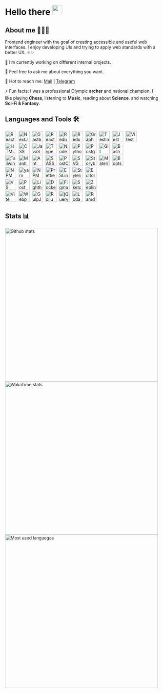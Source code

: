 # Hello there <img src="https://media.giphy.com/media/hvRJCLFzcasrR4ia7z/giphy.gif" width="32px"/>

## About me 🧑🏻‍💻

Frontend engineer with the goal of creating accessible and useful web interfaces. I enjoy developing UIs and trying to apply web standards with a better UX. ⚛️✨

🔭 I’m currently working on different internal projects.

💬 Feel free to ask me about everything you want.

📩 Hot to reach me: [Mail](mailto:rommelmamedov@gmail.com) | [Telegram](https://t.me/ramilmamedov)

⚡ Fun facts: I was a professional Olympic **archer** and national champion. I like playing **Chess**, listening to **Music**, reading about **Science**, and watching **Sci-Fi & Fantasy**.

## Languages and Tools 🛠

<img src="https://cdn.svgporn.com/logos/react.svg" title="React" alt="React" width="36" height="36"/>&nbsp;
<img src="https://cdn.svgporn.com/logos/nextjs-icon.svg" title="NextJS" alt="NextJS" width="36" height="36"/>&nbsp;
<img src="https://cdn.svgporn.com/logos/gatsby.svg" title="GastbyJS" alt="GastbyJS" width="36" height="36"/>&nbsp;
<img src="https://cdn.svgporn.com/logos/react-query-icon.svg" title="React Query" alt="React Query" width="36" height="36"/>&nbsp;
<img src="https://cdn.svgporn.com/logos/redux.svg" title="Redux" alt="Redux" width="36" height="36"/>&nbsp;
<img src="https://cdn.svgporn.com/logos/redux-saga.svg" title="Redux Saga" alt="Redux Saga" width="36" height="36"/>&nbsp;
<img src="https://cdn.svgporn.com/logos/graphql.svg" title="GraphQL" alt="GraphQL" width="36" height="36"/>&nbsp;
<img src="https://cdn.svgporn.com/logos/testing-library.svg" title="Testing Library" alt="Testing Library" width="36" height="36"/>&nbsp;
<img src="https://cdn.svgporn.com/logos/jest.svg" title="Jest" alt="Jest" width="36" height="36"/>&nbsp;
<img src="https://cdn.svgporn.com/logos/vitest.svg" title="Vitest" alt="Vitest" width="36" height="36"/>&nbsp;
<br/>
<img src="https://cdn.worldvectorlogo.com/logos/html-1.svg" title="HTML" alt="HTML" width="36" height="36"/>&nbsp;
<img src="https://cdn.worldvectorlogo.com/logos/css-3.svg" title="CSS" alt="CSS" width="36" height="36"/>&nbsp;
<img src="https://cdn.svgporn.com/logos/javascript.svg" title="JavaScript" alt="JavaScript" width="36" height="36"/>&nbsp;
<img src="https://cdn.svgporn.com/logos/typescript-icon.svg" title="TypeScript" alt="TypeScript" width="36" height="36"/>&nbsp;
<img src="https://cdn.svgporn.com/logos/nodejs-icon.svg" title="NodeJS" alt="NodeJS" width="36" height="36"/>&nbsp;
<img src="https://cdn.svgporn.com/logos/python.svg" title="Python" alt="Python" width="36" height="36"/>&nbsp;
<img src="https://cdn.svgporn.com/logos/postgresql.svg" title="PostgreSQL" alt="PostgreSQL" width="36" height="36"/>&nbsp;
<img src="https://cdn.svgporn.com/logos/git-icon.svg" title="Git" alt="Git" width="36" height="36"/>&nbsp;
<img src="https://cdn.svgporn.com/logos/bash-icon.svg" title="Bash" alt="Bash" width="36" height="36"/>&nbsp;
<br/>
<img src="https://cdn.svgporn.com/logos/tailwindcss-icon.svg" title="TailwindCSS" alt="TailwindCSS" width="36" height="36"/>&nbsp;
<img src="https://cdn.svgporn.com/logos/mantine-icon.svg" title="Mantine" alt="Mantine" width="36" height="36"/>&nbsp;
<img src="https://cdn.svgporn.com/logos/ant-design.svg" title="Ant Design" alt="Ant Design" width="36" height="36"/>&nbsp;
<img src="https://cdn.svgporn.com/logos/sass.svg" title="SASS" alt="SASS" width="36" height="36"/>&nbsp;
<img src="https://cdn.svgporn.com/logos/postcss.svg" title="PostCSS" alt="PostCSS" width="36" height="36"/>&nbsp;
<img src="https://cdn.svgporn.com/logos/svg.svg" title="SVG" alt="SVG" width="36" height="36"/>&nbsp;
<img src="https://cdn.svgporn.com/logos/storybook-icon.svg" title="Storybook" alt="Storybook" width="36" height="36"/>&nbsp;
<img src="https://cdn.svgporn.com/logos/material-ui.svg" title="Material UI" alt="Material UI" width="36" height="36"/>&nbsp;
<img src="https://cdn.svgporn.com/logos/bootstrap.svg" title="Bootstrap" alt="Bootstrap" width="36" height="36"/>&nbsp;
<br/>
<img src="https://cdn.svgporn.com/logos/pnpm.svg" title="PNPM" alt="NPM" width="36" height="36"/>&nbsp;
<img src="https://cdn.svgporn.com/logos/yarn.svg" title="yarn" alt="yarn" width="36" height="36"/>&nbsp;
<img src="https://cdn.svgporn.com/logos/npm-icon.svg" title="NPM" alt="NPM" width="36" height="36"/>&nbsp;
<img src="https://cdn.svgporn.com/logos/prettier.svg" title="Prettier" alt="Prettier" width="36" height="36"/>&nbsp;
<img src="https://cdn.svgporn.com/logos/eslint.svg" title="ESLint" alt="ESLint" width="36" height="36"/>&nbsp;
<img src="https://user-images.githubusercontent.com/38986496/215234326-52747795-344e-4bf5-ac70-a74bc03b051b.svg" title="Stylelint" alt="Stylelint" width="36" height="36"/>&nbsp;
<img src="https://cdn.svgporn.com/logos/editorconfig.svg" title="Editorconfig" alt="Editorconfig" width="36" height="36"/>&nbsp;
<br/>
<img src="https://cdn.svgporn.com/logos/visual-studio-code.svg" title="VS Code" alt="VS Code" width="36" height="36"/>&nbsp;
<img src="https://cdn.svgporn.com/logos/postman-icon.svg" title="Postman" alt="Postman" width="36" height="36"/>&nbsp;
<img src="https://cdn.svgporn.com/logos/lighthouse.svg" title="Lighthouse" alt="Lighthouse" width="36" height="36"/>&nbsp;
<img src="https://cdn.svgporn.com/logos/docker-icon.svg" title="Docker" alt="Docker" width="36" height="36"/>&nbsp;
<img src="https://cdn.svgporn.com/logos/figma.svg" title="Figma" alt="Figma" width="36" height="36"/>&nbsp;
<img src="https://cdn.svgporn.com/logos/sketch.svg" title="Sketch" alt="Sketch" width="36" height="36"/>&nbsp;
<img src="https://cdn.svgporn.com/logos/zeplin.svg" title="Zeplin" alt="Zeplin" width="36" height="36"/>&nbsp;
<br/>
<img src="https://cdn.svgporn.com/logos/vitejs.svg" title="Vite" alt="Vite" width="36" height="36"/>&nbsp;
<img src="https://cdn.svgporn.com/logos/webpack.svg" title="Webpack" alt="Webpack" width="36" height="36"/>&nbsp;
<img src="https://cdn.svgporn.com/logos/gulp.svg" title="GulpJS" alt="GulpJS" width="36" height="36"/>&nbsp;
<img src="https://cdn.svgporn.com/logos/rollupjs.svg" title="RollupJS" alt="RollupJS" width="36" height="36"/>&nbsp;
<img src="https://user-images.githubusercontent.com/38986496/215234323-2df8b6de-840d-4d77-95fa-0f0683c4fa39.svg" title="jQuery" alt="jQuery" width="36" height="36"/>&nbsp;
<img src="https://user-images.githubusercontent.com/38986496/215234282-0a2f7df6-f7c9-4f43-88db-202584f94a1f.svg" title="Lodash" alt="Lodash" width="36" height="36"/>&nbsp;
<img src="https://user-images.githubusercontent.com/38986496/215234325-7ae8f3db-3777-4068-9139-eebcd74cfef5.svg" title="Ramda" alt="Ramda" width="36" height="36"/>&nbsp;
<br/>

## Stats 📊

<img alt="Github stats" width="500px" src="https://github-readme-stats.vercel.app/api?username=rommelmamedov&theme=github_dark&show_icons=true&count_private=true&custom_title=GitHub%20Stats%20(All%20Time)&card_width=500" />

<img alt="WakaTime stats" width="500px" src="https://github-readme-stats.vercel.app/api/wakatime?username=rommelmamedov&theme=github_dark&layout=compact&custom_title=WakaTime%20Stats%20(Last%207%20Days)&card_width=500"  />

<img alt="Most used languegas" width="500px" src="https://github-readme-stats.vercel.app/api/top-langs/?username=rommelmamedov&theme=github_dark&layout=compact&count_private=true&hide_title&card_width=500"  />


